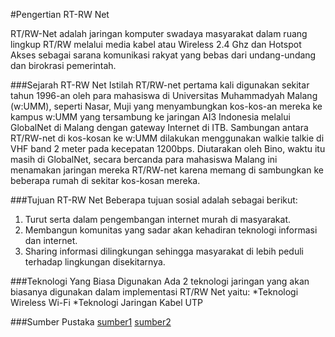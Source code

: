 #Pengertian RT-RW Net

RT/RW-Net adalah jaringan komputer swadaya masyarakat dalam ruang lingkup RT/RW melalui media kabel atau Wireless 2.4 Ghz dan Hotspot Akses
sebagai sarana komunikasi rakyat yang bebas dari undang-undang dan birokrasi pemerintah.

###Sejarah RT-RW Net
Istilah RT/RW-net pertama kali digunakan sekitar tahun 1996-an oleh para mahasiswa di Universitas Muhammadyah Malang (w:UMM), seperti Nasar, Muji
yang menyambungkan kos-kos-an mereka ke kampus w:UMM yang tersambung ke jaringan AI3 Indonesia melalui GlobalNet di Malang dengan gateway Internet di ITB.
Sambungan antara RT/RW-net di kos-kosan ke w:UMM dilakukan menggunakan walkie talkie di VHF band 2 meter pada kecepatan 1200bps.
Diutarakan oleh Bino, waktu itu masih di GlobalNet, secara bercanda para mahasiswa Malang ini menamakan jaringan mereka RT/RW-net
karena memang di sambungkan ke beberapa rumah di sekitar kos-kosan mereka.

###Tujuan RT-RW Net
Beberapa tujuan sosial adalah sebagai berikut:
1. Turut serta dalam pengembangan internet murah di masyarakat.
2. Membangun komunitas yang sadar akan kehadiran teknologi informasi dan internet.
3. Sharing informasi dilingkungan sehingga masyarakat di lebih peduli terhadap lingkungan disekitarnya.

###Teknologi Yang Biasa Digunakan
Ada 2 teknologi jaringan yang akan biasanya digunakan dalam implementasi RT/RW Net yaitu:
*Teknologi Wireless Wi-Fi
*Teknologi Jaringan Kabel UTP


###Sumber Pustaka
[sumber1](http://suckmawat.blogspot.com/2013/02/pengertian-rtrw-net-di-suatu-jaringan.html)
[sumber2](https://id.wikibooks.org/wiki/Sejarah_Internet_Indonesia/RT/RW-net)